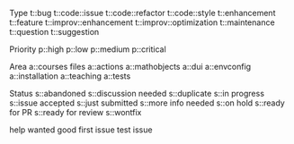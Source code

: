Type
	t::bug
	t::code::issue
	t::code::refactor
	t::code::style
	t::enhancement
	t::feature
	t::improv::enhancement
	t::improv::optimization
	t::maintenance
	t::question
	t::suggestion

Priority
	p::high
	p::low
	p::medium
	p::critical

Area
	a::courses files
	a::actions
	a::mathobjects
	a::dui
	a::envconfig
	a::installation
	a::teaching
	a::tests

Status
	s::abandoned
	s::discussion needed
	s::duplicate
	s::in progress
	s::issue accepted
	s::just submitted
	s::more info needed
	s::on hold
	s::ready for PR
	s::ready for review
	s::wontfix

help wanted
good first issue
test issue
